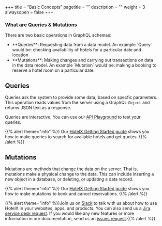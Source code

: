 +++
title = "Basic Concepts"
pagetitle = ""
description = ""
weight = 3
alwaysopen = false
+++

### What are Queries & Mutations

There are two basic operations in GraphQL schemas:
<ul><li> **Queries**: Requesting data from a data model. An example `Query` would be: checking availability of hotels for a particular date and location</li>
<li> **Mutations**: Making changes and carrying out transactions on data in the data model. An example `Mutation` would be: making a booking to reserve a hotel room on a particular date.</li></ul>

## Queries 
Queries ask the system to provide some data, based on specfic parameters. This operation reads values from the server using a GraphQL `Object` and returns JSON text as a response.

Queries are interactive. You can use our [API Playground](api.travelgatex.com) to test your queries.

{{% alert theme="info" %}} Our [HotelX Getting Started guide](/hotelx/quickstart/) shows you how to make queries to search for available hotels and get quotes. {{% /alert %}}

## Mutations 
Mutations are methods that change the data on the server. That is, mutations make a physical change to the data. This can include inserting a new object in a database, or deleting, or updating a data record.

{{% alert theme="info" %}} Our [HotelX Getting Started guide](/hotelx/quickstart/) shows you how to make mutations to book and cancel reservations. {{% /alert %}}

{{% alert theme="info" %}}Join us on [Slack](https://slack.travelgatex.com/) to talk with us about how to use HotelX in your websites, apps, and products. You can also send us a [Jira service desk request](https://xmltravelgate.atlassian.net/servicedesk/customer/portal/7). If you would like any new features or more information in our documentation, send us an [issues request](https://github.com/travelgateX/Issue-tracker).{{% /alert %}}
